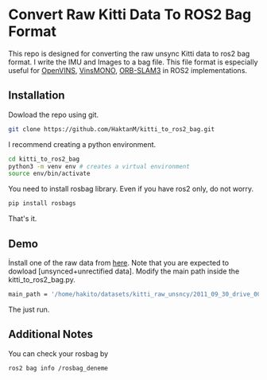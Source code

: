 # Convert Raw Kitti Data To ROS2 Bag Format
This repo is designed for converting the raw unsync Kitti data to ros2 bag format. I write the IMU and Images to a bag file. This file format is especially useful for [OpenVINS](https://docs.openvins.com/), [VinsMONO](https://github.com/HKUST-Aerial-Robotics/VINS-Mono), [ORB-SLAM3](https://github.com/UZ-SLAMLab/ORB_SLAM3) in ROS2 implementations.

## Installation
Dowload the repo using git.
```sh
git clone https://github.com/HaktanM/kitti_to_ros2_bag.git
```
I recommend creating a python environment. 
```sh
cd kitti_to_ros2_bag
python3 -m venv env # creates a virtual environment
source env/bin/activate
```
You need to install rosbag library. Even if you have ros2 only, do not worry.
```sh
pip install rosbags
```
That's it.

## Demo
İnstall one of the raw data from [here](https://www.cvlibs.net/datasets/kitti/raw_data.php). Note that you are expected to dowload \[unsynced+unrectified data\]. Modify the main path inside the kitti_to_ros2_bag.py.
```sh
main_path = '/home/hakito/datasets/kitti_raw_unsncy/2011_09_30_drive_0028_extract/2011_09_30/2011_09_30_drive_0028_extract'
```
The just run.

## Additional Notes
You can check your rosbag by
```sh
ros2 bag info /rosbag_deneme
```
